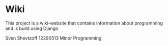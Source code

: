 # Wiki

This project is a wiki-website that contains information about programming and is build using Django


Sven Shevtzoff
12290513
Minor Programming
